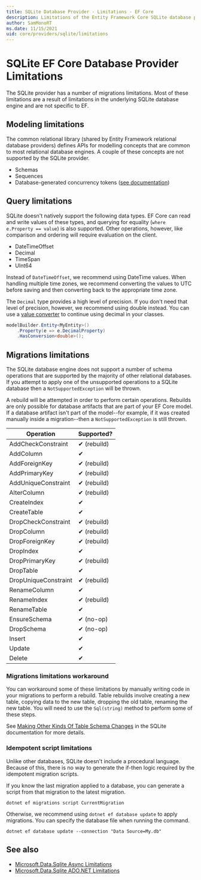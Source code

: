```yaml
---
title: SQLite Database Provider - Limitations - EF Core
description: Limitations of the Entity Framework Core SQLite database provider as compared to other providers
author: SamMonoRT
ms.date: 11/15/2021
uid: core/providers/sqlite/limitations
---
```

# SQLite EF Core Database Provider Limitations

The SQLite provider has a number of migrations limitations. Most of these limitations are a result of limitations in the underlying SQLite database engine and are not specific to EF.

## Modeling limitations

The common relational library (shared by Entity Framework relational database providers) defines APIs for modelling concepts that are common to most relational database engines. A couple of these concepts are not supported by the SQLite provider.

* Schemas
* Sequences
* Database-generated concurrency tokens ([see documentation](xref:core/saving/concurrency#native-database-generated-concurrency-tokens))

## Query limitations

SQLite doesn't natively support the following data types. EF Core can read and write values of these types, and querying for equality (`where e.Property == value`) is also supported. Other operations, however, like comparison and ordering will require evaluation on the client.

* DateTimeOffset
* Decimal
* TimeSpan
* UInt64

Instead of `DateTimeOffset`, we recommend using DateTime values. When handling multiple time zones, we recommend converting the values to UTC before saving and then converting back to the appropriate time zone.

The `Decimal` type provides a high level of precision. If you don't need that level of precision, however, we recommend using double instead. You can use a [value converter](xref:core/modeling/value-conversions) to continue using decimal in your classes.

```csharp
modelBuilder.Entity<MyEntity>()
    .Property(e => e.DecimalProperty)
    .HasConversion<double>();
```

## Migrations limitations

The SQLite database engine does not support a number of schema operations that are supported by the majority of other relational databases. If you attempt to apply one of the unsupported operations to a SQLite database then a `NotSupportedException` will be thrown.

A rebuild will be attempted in order to perform certain operations. Rebuilds are only possible for database artifacts that are part of your EF Core model. If a database artifact isn't part of the model--for example, if it was created manually inside a migration--then a `NotSupportedException` is still thrown.

Operation            | Supported?
---------------------|:----------
AddCheckConstraint   | ✔ (rebuild)
AddColumn            | ✔
AddForeignKey        | ✔ (rebuild)
AddPrimaryKey        | ✔ (rebuild)
AddUniqueConstraint  | ✔ (rebuild)
AlterColumn          | ✔ (rebuild)
CreateIndex          | ✔
CreateTable          | ✔
DropCheckConstraint  | ✔ (rebuild)
DropColumn           | ✔ (rebuild)
DropForeignKey       | ✔ (rebuild)
DropIndex            | ✔
DropPrimaryKey       | ✔ (rebuild)
DropTable            | ✔
DropUniqueConstraint | ✔ (rebuild)
RenameColumn         | ✔
RenameIndex          | ✔ (rebuild)
RenameTable          | ✔
EnsureSchema         | ✔ (no-op)
DropSchema           | ✔ (no-op)
Insert               | ✔
Update               | ✔
Delete               | ✔

### Migrations limitations workaround

You can workaround some of these limitations by manually writing code in your migrations to perform a rebuild. Table rebuilds involve creating a new table, copying data to the new table, dropping the old table, renaming the new table. You will need to use the `Sql(string)` method to perform some of these steps.

See [Making Other Kinds Of Table Schema Changes](https://sqlite.org/lang_altertable.html#otheralter) in the SQLite documentation for more details.

### Idempotent script limitations

Unlike other databases, SQLite doesn't include a procedural language. Because of this, there is no way to generate the if-then logic required by the idempotent migration scripts.

If you know the last migration applied to a database, you can generate a script from that migration to the latest migration.

```dotnetcli
dotnet ef migrations script CurrentMigration
```

Otherwise, we recommend using `dotnet ef database update` to apply migrations. You can specify the database file when running the command.

```dotnetcli
dotnet ef database update --connection "Data Source=My.db"
```

## See also

* [Microsoft.Data.Sqlite Async Limitations](/dotnet/standard/data/sqlite/async)
* [Microsoft.Data.Sqlite ADO.NET Limitations](/dotnet/standard/data/sqlite/adonet-limitations)

